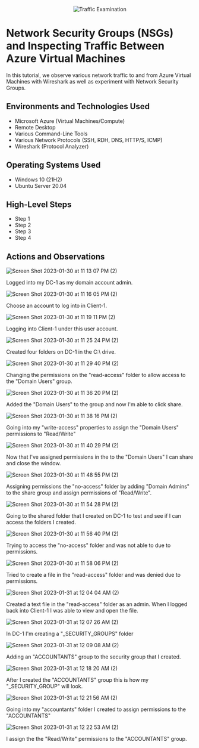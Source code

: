 <p align="center">
<img src="https://i.imgur.com/Ua7udoS.png" alt="Traffic Examination"/>
</p>

<h1>Network Security Groups (NSGs) and Inspecting Traffic Between Azure Virtual Machines</h1>
In this tutorial, we observe various network traffic to and from Azure Virtual Machines with Wireshark as well as experiment with Network Security Groups. <br />



<h2>Environments and Technologies Used</h2>

- Microsoft Azure (Virtual Machines/Compute)
- Remote Desktop
- Various Command-Line Tools
- Various Network Protocols (SSH, RDH, DNS, HTTP/S, ICMP)
- Wireshark (Protocol Analyzer)

<h2>Operating Systems Used </h2>

- Windows 10 (21H2)
- Ubuntu Server 20.04

<h2>High-Level Steps</h2>

- Step 1
- Step 2
- Step 3
- Step 4

<h2>Actions and Observations</h2>

<p>

![Screen Shot 2023-01-30 at 11 13 07 PM (2)](https://user-images.githubusercontent.com/120864279/215671542-2c6259dc-fae5-4499-bb5c-d513689d857e.png)

Logged into my DC-1 as my domain account admin.

<p>

![Screen Shot 2023-01-30 at 11 16 05 PM (2)](https://user-images.githubusercontent.com/120864279/215671865-17a8af26-bb99-4fe4-9ebf-69344adc120d.png)


Choose an account to log into in Client-1.

<p>

![Screen Shot 2023-01-30 at 11 19 11 PM (2)](https://user-images.githubusercontent.com/120864279/215672255-549b64de-0e5f-4f49-a3b7-3329562d10e1.png)

Logging into Client-1 under this user account.

<p>

  ![Screen Shot 2023-01-30 at 11 25 24 PM (2)](https://user-images.githubusercontent.com/120864279/215673265-12f03e44-79ca-492b-a834-dbdc0f9a88fb.png)

Created four folders on DC-1 in the C:\ drive. 

<p>

![Screen Shot 2023-01-30 at 11 29 40 PM (2)](https://user-images.githubusercontent.com/120864279/215673911-8cc4452f-9a75-4ba7-a130-389a44bd6fc5.png)

Changing the permissions on the "read-access" folder to allow access to the "Domain Users" group.

<p>
 
![Screen Shot 2023-01-30 at 11 36 20 PM (2)](https://user-images.githubusercontent.com/120864279/215674763-6f54fee3-a75d-40a0-806b-42f5009560c8.png)

Added the "Domain Users" to the group and now I'm able to click share.

<p>

![Screen Shot 2023-01-30 at 11 38 16 PM (2)](https://user-images.githubusercontent.com/120864279/215675083-9aa382ea-e035-4890-b9af-d348f35829f3.png)

Going into my "write-access" properties to assign the "Domain Users" permissions to "Read/Write" 

<p>

![Screen Shot 2023-01-30 at 11 40 29 PM (2)](https://user-images.githubusercontent.com/120864279/215675460-2beecc0e-f8bb-464c-ab96-eafbf6fcc4a1.png)

Now that I've assigned permissions in the to the "Domain Users" I can share and close the window.


<p>

![Screen Shot 2023-01-30 at 11 48 55 PM (2)](https://user-images.githubusercontent.com/120864279/215676707-9776a5af-7875-4711-9af9-92cf52154f8e.png)


Assigning permissions the "no-access" folder by adding "Domain Admins" to the share group and assign permissions of "Read/Write".

<p>
  
 ![Screen Shot 2023-01-30 at 11 54 28 PM (2)](https://user-images.githubusercontent.com/120864279/215677732-d3d30c4a-0f75-42fd-a8a2-736bbc4b9c84.png)

Going to the shared folder that I created on DC-1 to test and see if I can access the folders I created.

<p>

![Screen Shot 2023-01-30 at 11 56 40 PM (2)](https://user-images.githubusercontent.com/120864279/215678019-5216295a-49b4-49f1-9550-9ed5de93cde0.png)

Trying to access the "no-access" folder and was not able to due to permissions.

<p>

![Screen Shot 2023-01-30 at 11 58 06 PM (2)](https://user-images.githubusercontent.com/120864279/215678275-11bca547-da3a-4d96-8ac1-8ec384ba3609.png)

Tried to create a file in the "read-access" folder and was denied due to permissions.

<p>

  
![Screen Shot 2023-01-31 at 12 04 04 AM (2)](https://user-images.githubusercontent.com/120864279/215679388-16dac0c1-25eb-4263-b6e6-1191215d3138.png)

Created a text file in the "read-access" folder as an admin. When I logged back into Client-1 I was able to view and open the file.

<p>

![Screen Shot 2023-01-31 at 12 07 26 AM (2)](https://user-images.githubusercontent.com/120864279/215680279-0c66f2d3-728d-436d-b221-f7ba39389057.png)

In DC-1 I'm creating a "_SECURITY_GROUPS" folder
  
<p>

![Screen Shot 2023-01-31 at 12 09 08 AM (2)](https://user-images.githubusercontent.com/120864279/215680309-647d168d-808f-4578-aa86-e14cb9fd8a2e.png)

Adding an "ACCOUNTANTS" group to the security group that I created.
  
<p>
  
![Screen Shot 2023-01-31 at 12 18 20 AM (2)](https://user-images.githubusercontent.com/120864279/215681844-9aabb1db-9bba-47cc-8608-e9a9d0c128b8.png)

After I created the "ACCOUNTANTS" group this is how my "_SECURITY_GROUP" will look.

<p>

![Screen Shot 2023-01-31 at 12 21 56 AM (2)](https://user-images.githubusercontent.com/120864279/215682699-d275f3c4-b4b5-41ef-9cf3-a4086b60d34e.png)

Going into my "accountants" folder I created to assign permissions to the "ACCOUNTANTS"
<p>

![Screen Shot 2023-01-31 at 12 22 53 AM (2)](https://user-images.githubusercontent.com/120864279/215682748-294367bf-d84f-4300-9728-5dfb11870c4c.png)

I assign the the "Read/Write" permissions to the "ACCOUNTANTS" group.

<p>
